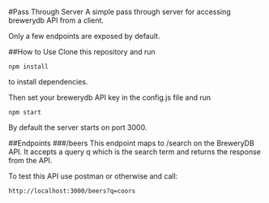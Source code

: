 #Pass Through Server
A simple pass through server for accessing brewerydb API from a client. 

Only a few endpoints are exposed by default.

##How to Use
Clone this repository and run

`npm install`

to install dependencies.

Then set your brewerydb API key in the config.js file and run

`npm start`

By default the server starts on port 3000.

##Endpoints
###/beers
This endpoint maps to /search on the BreweryDB API. It accepts a query  q
which is the search term and returns the response from the API. 

To test this API use postman or otherwise and call:

`http://localhost:3000/beers?q=coors`

